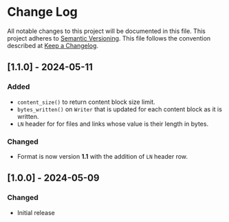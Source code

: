 # Change Log

All notable changes to this project will be documented in this file.
This project adheres to [Semantic Versioning](http://semver.org/).
This file follows the convention described at
[Keep a Changelog](http://keepachangelog.com/en/1.0.0/).

## [1.1.0] - 2024-05-11
### Added
- `content_size()` to return content block size limit.
- `bytes_written()` on `Writer` that is updated for each content block as it is written.
- `LN` header for for files and links whose value is their length in bytes.
### Changed
- Format is now version **1.1** with the addition of `LN` header row.

## [1.0.0] - 2024-05-09
### Changed
- Initial release
